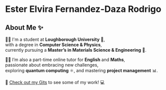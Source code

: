 # Ester Elvira Fernandez-Daza Rodrigo
## About Me ✨

👩‍🎓 I'm a student at **Loughborough University** 🏴,  
with a degree in **Computer Science & Physics**,  
currently pursuing a **Master’s in Materials Science & Engineering** 🔬.  

🧑‍🏫 I’m also a part-time online tutor for **English** and **Maths**,  
passionate about embracing new challenges,  
exploring **quantum computing** ⚛️, and mastering **project management** 📊.  

🔎 [Check out my Gits](https://github.com/esterfdezdaza) to see some of my work! 💻
